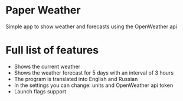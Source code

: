 # Paper Weather
Simple app to show weather and forecasts using the OpenWeather api

# Full list of features
- Shows the current weather
- Shows the weather forecast for 5 days with an interval of 3 hours
- The program is translated into English and Russian
- In the settings you can change: units and OpenWeather api token
- Launch flags support
